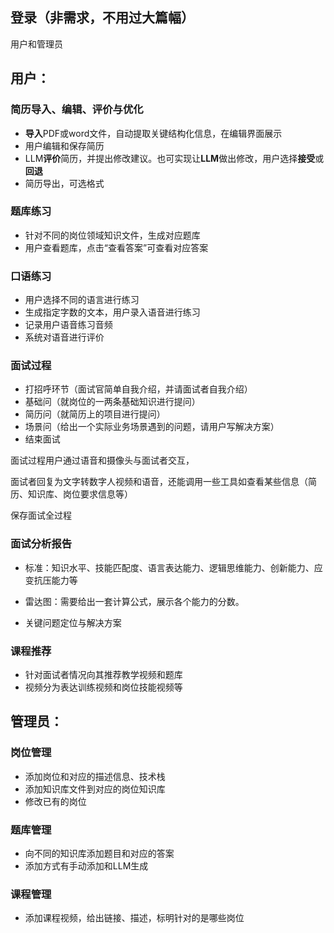 ## 登录（非需求，不用过大篇幅）

用户和管理员



## 用户：

### 简历导入、编辑、评价与优化

- **导入**PDF或word文件，自动提取关键结构化信息，在编辑界面展示
- 用户编辑和保存简历
- LLM**评价**简历，并提出修改建议。也可实现让**LLM**做出修改，用户选择**接受**或**回退**
- 简历导出，可选格式

### 题库练习

- 针对不同的岗位领域知识文件，生成对应题库
- 用户查看题库，点击“查看答案”可查看对应答案

### 口语练习

- 用户选择不同的语言进行练习
- 生成指定字数的文本，用户录入语音进行练习
- 记录用户语音练习音频
- 系统对语音进行评价

### 面试过程

- 打招呼环节（面试官简单自我介绍，并请面试者自我介绍）
- 基础问（就岗位的一两条基础知识进行提问）
- 简历问（就简历上的项目进行提问）
- 场景问（给出一个实际业务场景遇到的问题，请用户写解决方案）
- 结束面试

面试过程用户通过语音和摄像头与面试者交互，

面试者回复为文字转数字人视频和语音，还能调用一些工具如查看某些信息（简历、知识库、岗位要求信息等）

保存面试全过程

### 面试分析报告

- 标准：知识水平、技能匹配度、语言表达能力、逻辑思维能力、创新能力、应变抗压能力等

- 雷达图：需要给出一套计算公式，展示各个能力的分数。
- 关键问题定位与解决方案

### 课程推荐

- 针对面试者情况向其推荐教学视频和题库
- 视频分为表达训练视频和岗位技能视频等

## 管理员：

### 岗位管理

- 添加岗位和对应的描述信息、技术栈
- 添加知识库文件到对应的岗位知识库
- 修改已有的岗位

### 题库管理

- 向不同的知识库添加题目和对应的答案
- 添加方式有手动添加和LLM生成

### 课程管理

- 添加课程视频，给出链接、描述，标明针对的是哪些岗位